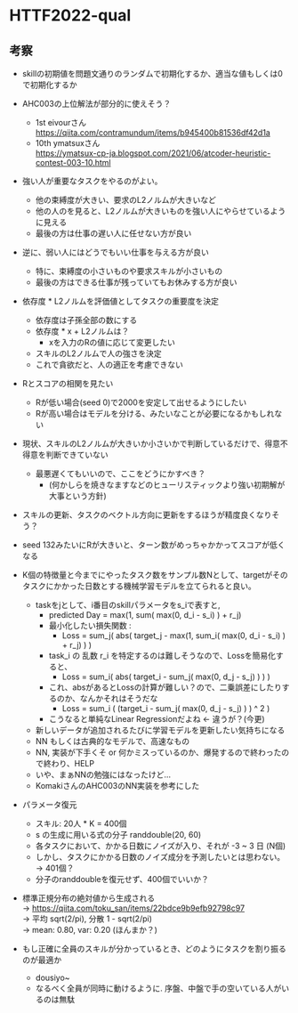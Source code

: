 # HTTF2022-qual

## 考察
- skillの初期値を問題文通りのランダムで初期化するか、適当な値もしくは0で初期化するか

- AHC003の上位解法が部分的に使えそう？  
    - 1st eivourさん 
    https://qiita.com/contramundum/items/b945400b81536df42d1a
    - 10th ymatsuxさん  
    https://ymatsux-cp-ja.blogspot.com/2021/06/atcoder-heuristic-contest-003-10.html

- 強い人が重要なタスクをやるのがよい。
    - 他の束縛度が大きい、要求のL2ノルムが大きいなど
    - 他の人のを見ると、L2ノルムが大きいものを強い人にやらせているように見える
    - 最後の方は仕事の遅い人に任せない方が良い
- 逆に、弱い人にはどうでもいい仕事を与える方が良い
    - 特に、束縛度の小さいものや要求スキルが小さいもの
    - 最後の方はできる仕事が残っていてもお休みする方が良い
    
- 依存度 * L2ノルムを評価値としてタスクの重要度を決定  
    - 依存度は子孫全部の数にする
    - 依存度 * x + L2ノルムは？
        - xを入力のRの値に応じて変更したい  
    - スキルのL2ノルムで人の強さを決定  
    - これで貪欲だと、人の適正を考慮できない

- Rとスコアの相関を見たい
    - Rが低い場合(seed 0)で2000を安定して出せるようにしたい
    - Rが高い場合はモデルを分ける、みたいなことが必要になるかもしれない

- 現状、スキルのL2ノルムが大きいか小さいかで判断しているだけで、得意不得意を判断できていない
    - 最悪遅くてもいいので、ここをどうにかすべき？
        - (何かしらを焼きなますなどのヒューリスティックより強い初期解が大事という方針)
- スキルの更新、タスクのベクトル方向に更新をするほうが精度良くなりそう？


- seed 132みたいにRが大きいと、ターン数がめっちゃかかってスコアが低くなる

- K個の特徴量と今までにやったタスク数をサンプル数Nとして、targetがそのタスクにかかった日数とする機械学習モデルを立てられると良い。
    - taskをjとして、i番目のskillパラメータをs_iで表すと, 
        - predicted Day = max(1, sum( max(0, d_i - s_i) ) + r_j)
        - 最小化したい損失関数 :
            - Loss = sum_j( abs( target_j - max(1, sum_i( max(0, d_i - s_i) ) + r_j) ) )
        - task_i の 乱数 r_i を特定するのは難しそうなので、Lossを簡易化すると、
            - Loss = sum_i( abs( target_i - sum_j( max(0, d_j - s_j) ) ) )
        - これ、absがあるとLossの計算が難しい？ので、二乗誤差にしたりするのか、なんかそれはそうだな
            - Loss = sum_i ( (target_i - sum_j( max(0, d_j - s_j) ) ) ^ 2 )
        - こうなると単純なLinear Regressionだよね <- 違うが？(今更)
    - 新しいデータが追加されるたびに学習モデルを更新したい気持ちになる
    - NN もしくは古典的なモデルで、高速なもの
    - NN, 実装が下手くそ or 何かミスっているのか、爆発するので終わったので終わり、HELP
    - いや、まぁNNの勉強にはなったけど…
    - KomakiさんのAHC003のNN実装を参考にした

- パラメータ復元
    - スキル: 20人 * K = 400個
    - s の生成に用いる式の分子 randdouble(20, 60)  
    - 各タスクにおいて、かかる日数にノイズが入り、それが -3 ~ 3 日 (N個)
    - しかし、タスクにかかる日数のノイズ成分を予測したいとは思わない。
    -> 401個？
    - 分子のranddoubleを復元せず、400個でいいか？


- 標準正規分布の絶対値から生成される  
    -> https://qiita.com/toku_san/items/22bdce9b9efb92798c97  
    -> 平均 sqrt(2/pi), 分散 1 - sqrt(2/pi)  
    -> mean: 0.80, var: 0.20 (ほんまか？)


- もし正確に全員のスキルが分かっているとき、どのようにタスクを割り振るのが最適か
    - dousiyo~
    - なるべく全員が同時に動けるように. 序盤、中盤で手の空いている人がいるのは無駄